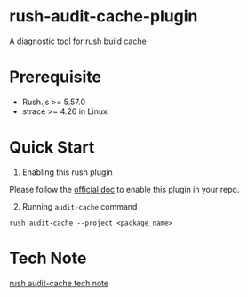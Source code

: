 # rush-audit-cache-plugin

A diagnostic tool for rush build cache

# Prerequisite

- Rush.js >= 5.57.0
- strace >= 4.26 in Linux

# Quick Start

1. Enabling this rush plugin

Please follow the [official doc](https://rushjs.io/pages/maintainer/using_rush_plugins/) to enable this plugin in your repo.

2. Running `audit-cache` command

```
rush audit-cache --project <package_name>
```

# Tech Note

[rush audit-cache tech note](./docs/rush-audit-cache-tech-note.md)